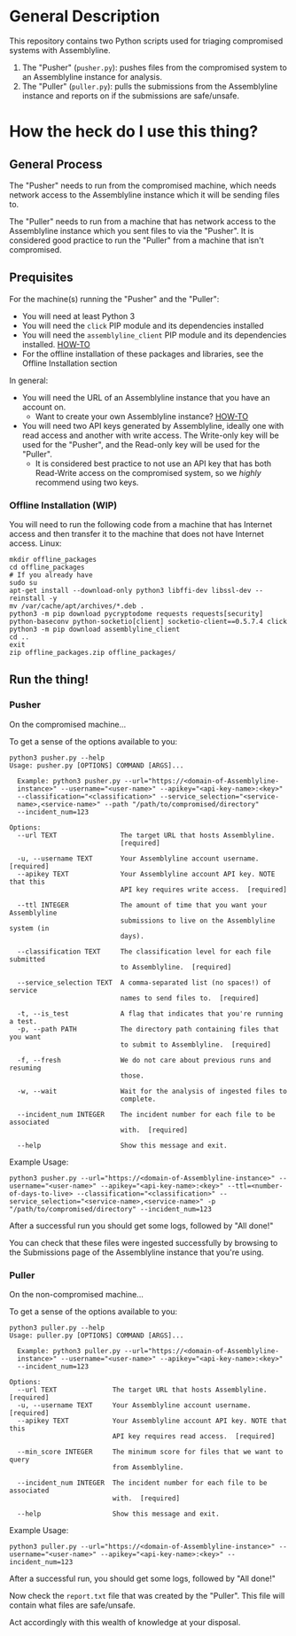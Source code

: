 # General Description
This repository contains two Python scripts used for triaging compromised systems with Assemblyline.
1. The "Pusher" (`pusher.py`): pushes files from the compromised system to an Assemblyline
instance for analysis.
2. The "Puller" (`puller.py`): pulls the submissions from the
Assemblyline instance and reports on if the submissions are safe/unsafe.
   

# How the heck do I use this thing?
## General Process
The "Pusher" needs to run from the compromised machine, which needs network access to the Assemblyline instance
which it will be sending files to.

The "Puller" needs to run from a machine that has network access to the Assemblyline instance
which you sent files to via the "Pusher". It is considered good practice to run the "Puller" from a machine that 
isn't compromised.

## Prequisites
For the machine(s) running the "Pusher" and the "Puller":
- You will need at least Python 3
- You will need the `click` PIP module and its dependencies installed
- You will need the `assemblyline_client` PIP module and its dependencies installed. 
  [HOW-TO](https://cybercentrecanada.github.io/assemblyline4_docs/docs/user_manual/assemblyline_client.html)
- For the offline installation of these packages and libraries, see the Offline Installation section

In general:
- You will need the URL of an Assemblyline instance that you have an account on. 
  - Want to create your own Assemblyline instance? [HOW-TO](https://cybercentrecanada.github.io/assemblyline4_docs/docs/installation.html)
- You will need two API keys generated by Assemblyline, ideally one with read access and another with write access. 
  The Write-only key will be used for the "Pusher", and the Read-only key will be used for the "Puller".
  - It is considered best practice to not use an API key that has both Read-Write access on the compromised system, so 
  we *highly* recommend using two keys.
    
### Offline Installation (WIP)
You will need to run the following code from a machine that has Internet access and then transfer it to the machine
that does not have Internet access.
Linux:
```
mkdir offline_packages
cd offline_packages
# If you already have 
sudo su
apt-get install --download-only python3 libffi-dev libssl-dev --reinstall -y
mv /var/cache/apt/archives/*.deb .
python3 -m pip download pycryptodome requests requests[security] python-baseconv python-socketio[client] socketio-client==0.5.7.4 click
python3 -m pip download assemblyline_client
cd ..
exit
zip offline_packages.zip offline_packages/
```

## Run the thing!
### Pusher
On the compromised machine...

To get a sense of the options available to you:
```
python3 pusher.py --help
Usage: pusher.py [OPTIONS] COMMAND [ARGS]...

  Example: python3 pusher.py --url="https://<domain-of-Assemblyline-
  instance>" --username="<user-name>" --apikey="<api-key-name>:<key>"
  --classification="<classification>" --service_selection="<service-
  name>,<service-name>" --path "/path/to/compromised/directory"
  --incident_num=123

Options:
  --url TEXT                The target URL that hosts Assemblyline.
                            [required]

  -u, --username TEXT       Your Assemblyline account username.  [required]
  --apikey TEXT             Your Assemblyline account API key. NOTE that this
                            API key requires write access.  [required]

  --ttl INTEGER             The amount of time that you want your Assemblyline
                            submissions to live on the Assemblyline system (in
                            days).

  --classification TEXT     The classification level for each file submitted
                            to Assemblyline.  [required]

  --service_selection TEXT  A comma-separated list (no spaces!) of service
                            names to send files to.  [required]

  -t, --is_test             A flag that indicates that you're running a test.
  -p, --path PATH           The directory path containing files that you want
                            to submit to Assemblyline.  [required]

  -f, --fresh               We do not care about previous runs and resuming
                            those.

  -w, --wait                Wait for the analysis of ingested files to
                            complete.

  --incident_num INTEGER    The incident number for each file to be associated
                            with.  [required]

  --help                    Show this message and exit.
```

Example Usage:
```
python3 pusher.py --url="https://<domain-of-Assemblyline-instance>" --username="<user-name>" --apikey="<api-key-name>:<key>" --ttl=<number-of-days-to-live> --classification="<classification>" --service_selection="<service-name>,<service-name>" -p "/path/to/compromised/directory" --incident_num=123
```

After a successful run you should get some logs, followed by "All done!"

You can check that these files were ingested successfully by browsing to the Submissions page of the
Assemblyline instance that you're using.

### Puller
On the non-compromised machine...

To get a sense of the options available to you:
```
python3 puller.py --help
Usage: puller.py [OPTIONS] COMMAND [ARGS]...

  Example: python3 puller.py --url="https://<domain-of-Assemblyline-
  instance>" --username="<user-name>" --apikey="<api-key-name>:<key>"
  --incident_num=123

Options:
  --url TEXT              The target URL that hosts Assemblyline.  [required]
  -u, --username TEXT     Your Assemblyline account username.  [required]
  --apikey TEXT           Your Assemblyline account API key. NOTE that this
                          API key requires read access.  [required]

  --min_score INTEGER     The minimum score for files that we want to query
                          from Assemblyline.

  --incident_num INTEGER  The incident number for each file to be associated
                          with.  [required]

  --help                  Show this message and exit.
```

Example Usage:
```
python3 puller.py --url="https://<domain-of-Assemblyline-instance>" --username="<user-name>" --apikey="<api-key-name>:<key>" --incident_num=123
```

After a successful run, you should get some logs, followed by "All done!"

Now check the `report.txt` file that was created by the "Puller". This file will contain what files 
are safe/unsafe.

Act accordingly with this wealth of knowledge at your disposal.

